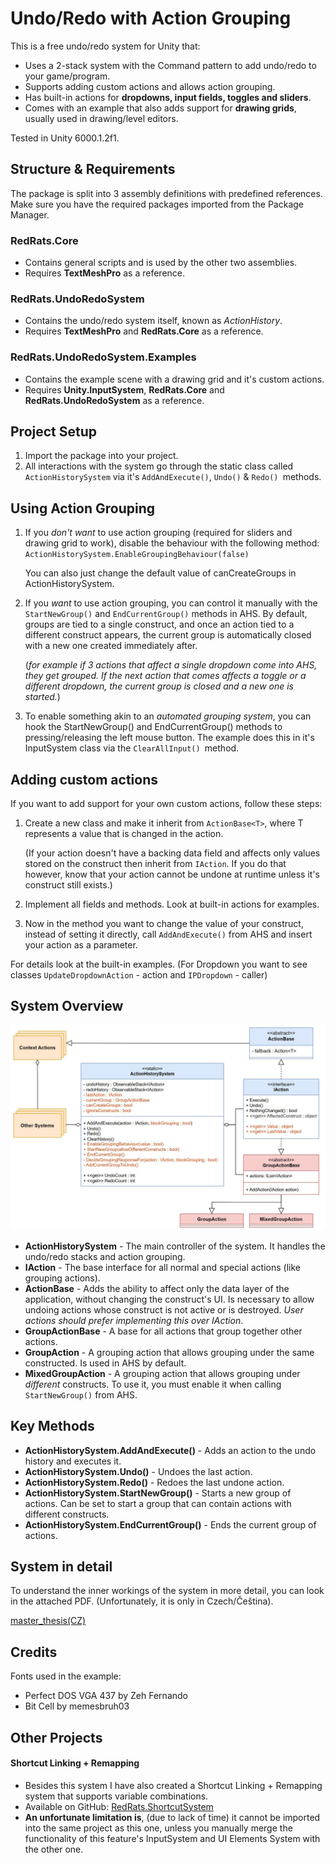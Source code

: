 
# Undo/Redo with Action Grouping
This is a free undo/redo system for Unity that:

- Uses a 2-stack system with the Command pattern to add undo/redo to your game/program.
- Supports adding custom actions and allows action grouping.
- Has built-in actions for **dropdowns, input fields, toggles and sliders**.
- Comes with an example that also adds support for **drawing grids**, usually used in drawing/level editors.

Tested in Unity 6000.1.2f1.


## Structure & Requirements
The package is split into 3 assembly definitions with predefined references. Make sure you have the required packages imported from the Package Manager.

### **RedRats.Core**
- Contains general scripts and is used by the other two assemblies.
- Requires **TextMeshPro** as a reference.

### **RedRats.UndoRedoSystem**
  - Contains the undo/redo system itself, known as _ActionHistory_.
  - Requires **TextMeshPro** and **RedRats.Core** as a reference.

### **RedRats.UndoRedoSystem.Examples**
- Contains the example scene with a drawing grid and it's custom actions.
- Requires **Unity.InputSystem**, **RedRats.Core** and **RedRats.UndoRedoSystem** as a reference.


## Project Setup

1. Import the package into your project.
2. All interactions with the system go through the static class called `ActionHistorySystem` via it's `AddAndExecute()`, `Undo()` & `Redo() `methods.


## Using Action Grouping
1. If you _don't want_ to use action grouping (required for sliders and drawing grid to work), disable the behaviour with the following method: `ActionHistorySystem.EnableGroupingBehaviour(false)`

    You can also just change the default value of canCreateGroups in ActionHistorySystem.
2. If you _want_ to use action grouping, you can control it manually with the `StartNewGroup()` and `EndCurrentGroup()` methods in AHS. By default, groups are tied to a single construct, and once an action tied to a different construct appears, the current group is automatically closed with a new one created immediately after.

   (_for example if 3 actions that affect a single dropdown come into AHS, they get grouped. If the next action that comes affects a toggle or a different dropdown, the current group is closed and a new one is started._)
3. To enable something akin to an _automated grouping system_, you can hook the StartNewGroup() and EndCurrentGroup() methods to pressing/releasing the left mouse button. The example does this in it's InputSystem class via the `ClearAllInput() `method.


## Adding custom actions
If you want to add support for your own custom actions, follow these steps:
1. Create a new class and make it inherit from `ActionBase<T>`, where T represents a value that is changed in the action.

   (If your action doesn't have a backing data field and affects only values stored on the construct then inherit from `IAction`. If you do that however, know that your action cannot be undone at runtime unless it's construct still exists.)

2. Implement all fields and methods. Look at built-in actions for examples.

3. Now in the method you want to change the value of your construct, instead of setting it directly, call `AddAndExecute()` from AHS and insert your action as a parameter.

For details look at the built-in examples. (For Dropdown you want to see classes `UpdateDropdownAction` - action and `IPDropdown` - caller) 


## System Overview
![Undo/Redo class diagram](Images/UndoRedo_class_diagram.jpg)
- **ActionHistorySystem** - The main controller of the system. It handles the undo/redo stacks and action grouping.
- **IAction** - The base interface for all normal and special actions (like grouping actions).
- **ActionBase** - Adds the ability to affect only the data layer of the application, without changing the construct's UI. Is necessary to allow undoing actions whose construct is not active or is destroyed. _User actions should prefer implementing this over IAction_.
- **GroupActionBase** - A base for all actions that group together other actions.
- **GroupAction** - A grouping action that allows grouping under the same constructed. Is used in AHS by default.
- **MixedGroupAction** - A grouping action that allows grouping under _different_ constructs. To use it, you must enable it when calling `StartNewGroup()` from AHS.


## Key Methods
- **ActionHistorySystem.AddAndExecute()** - Adds an action to the undo history and executes it.
- **ActionHistorySystem.Undo()** - Undoes the last action.
- **ActionHistorySystem.Redo()** - Redoes the last undone action.
- **ActionHistorySystem.StartNewGroup()** - Starts a new group of actions. Can be set to start a group that can contain actions with different constructs.
- **ActionHistorySystem.EndCurrentGroup()** - Ends the current group of actions.

## System in detail
To understand the inner workings of the system in more detail, you can look in the attached PDF. (Unfortunately, it is only in Czech/Čeština).

[master_thesis(CZ)](Documentation_and_implementation_of_functions_that_improve_the_usability_of_the_software_Jan_Kunetka.pdf)

## Credits
Fonts used in the example:

- Perfect DOS VGA 437 by Zeh Fernando
- Bit Cell by memesbruh03

## Other Projects
#### Shortcut Linking + Remapping
- Besides this system I have also created a Shortcut Linking + Remapping system that supports variable combinations.
- Available on GitHub: [RedRats.ShortcutSystem](https://github.com/WaluigiNumber8/unity-shortcuts-and-remapping-system)
- **An unfortunate limitation is**, (due to lack of time) it cannot be imported into the same project as this one, unless you manually merge the functionality of this feature's InputSystem and UI Elements System with the other one.